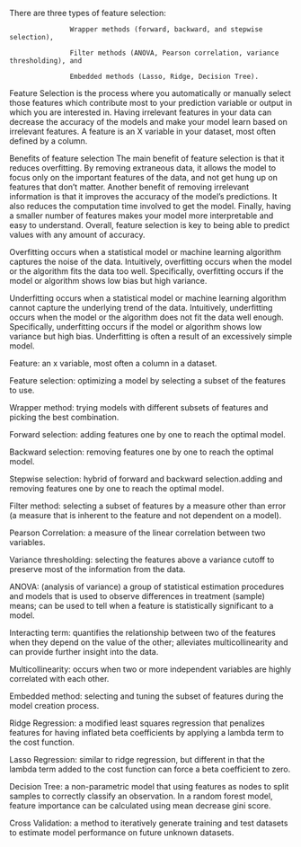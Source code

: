 There are three types of feature selection: 

                   Wrapper methods (forward, backward, and stepwise selection), 
                   
                   Filter methods (ANOVA, Pearson correlation, variance thresholding), and 
                   
                   Embedded methods (Lasso, Ridge, Decision Tree). 
 
 
 
Feature Selection is the process where you automatically or manually select those features which contribute most to your prediction variable or output in which you are interested in. Having irrelevant features in your data can decrease the accuracy of the models and make your model learn based on irrelevant features.
A feature is an X variable in your dataset, most often defined by a column. 


Benefits of feature selection
The main benefit of feature selection is that it reduces overfitting. By removing extraneous data, it allows the model to focus only on the important features of the data, and not get hung up on features that don’t matter. Another benefit of removing irrelevant information is that it improves the accuracy of the model’s predictions. It also reduces the computation time involved to get the model. Finally, having a smaller number of features makes your model more interpretable and easy to understand. Overall, feature selection is key to being able to predict values with any amount of accuracy.


Overfitting occurs when a statistical model or machine learning algorithm captures the noise of the data. Intuitively, overfitting occurs when the model or the algorithm fits the data too well.  Specifically, overfitting occurs if the model or algorithm shows low bias but high variance.


Underfitting occurs when a statistical model or machine learning algorithm cannot capture the underlying trend of the data.  Intuitively, underfitting occurs when the model or the algorithm does not fit the data well enough.  Specifically, underfitting occurs if the model or algorithm shows low variance but high bias.  Underfitting is often a result of an excessively simple model.



Feature: an x variable, most often a column in a dataset.

Feature selection: optimizing a model by selecting a subset of the features to use.

Wrapper method: trying models with different subsets of features and picking the best combination.

Forward selection: adding features one by one to reach the optimal model.

Backward selection: removing features one by one to reach the optimal model.

Stepwise selection: hybrid of forward and backward selection.adding and removing features one by one to reach the optimal model.

Filter method: selecting a subset of features by a measure other than error (a measure that is inherent to the feature and not dependent on a model).

Pearson Correlation: a measure of the linear correlation between two variables.

Variance thresholding: selecting the features above a variance cutoff to preserve most of the information from the data.

ANOVA: (analysis of variance) a group of statistical estimation procedures and models that is used to observe differences in treatment (sample) means; can be used to tell when a feature is statistically significant to a model.

Interacting term: quantifies the relationship between two of the features when they depend on the value of the other; alleviates multicollinearity and can provide further insight into the data.

Multicollinearity: occurs when two or more independent variables are highly correlated with each other.

Embedded method: selecting and tuning the subset of features during the model creation process.

Ridge Regression: a modified least squares regression that penalizes features for having inflated beta coefficients by applying a lambda term to the cost function.

Lasso Regression: similar to ridge regression, but different in that the lambda term added to the cost function can force a beta coefficient to zero.

Decision Tree: a non-parametric model that using features as nodes to split samples to correctly classify an observation. In a random forest model, feature importance can be calculated using mean decrease gini score.

Cross Validation: a method to iteratively generate training and test datasets to estimate model performance on future unknown datasets.
